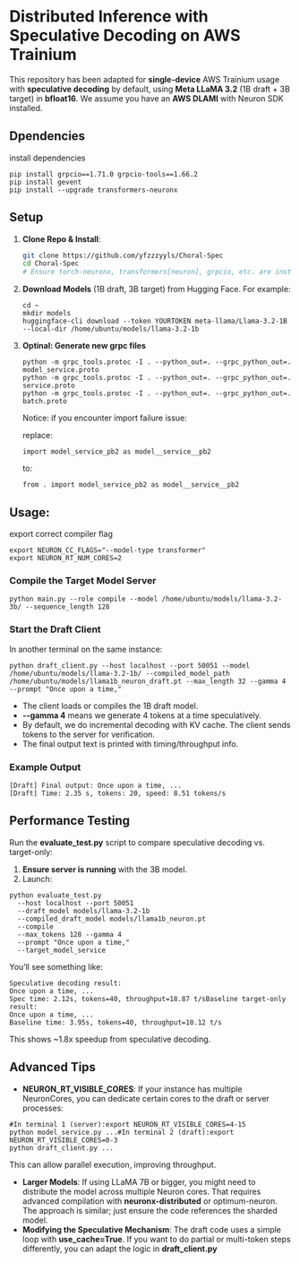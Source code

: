 # Distributed Inference with Speculative Decoding on AWS Trainium

This repository has been adapted for **single-device** AWS Trainium usage with **speculative decoding** by default, using **Meta LLaMA 3.2** (1B draft + 3B target) in **bfloat16**. We assume you have an **AWS DLAMI** with Neuron SDK installed.

## Dpendencies

install dependencies

```
pip install grpcio==1.71.0 grpcio-tools==1.66.2
pip install gevent
pip install --upgrade transformers-neuronx
```

## Setup

1. **Clone Repo & Install**:

   ```bash
   git clone https://github.com/yfzzzyyls/Choral-Spec
   cd Choral-Spec
   # Ensure torch-neuronx, transformers[neuron], grpcio, etc. are installed
   ```
2. **Download Models** (1B draft, 3B target) from Hugging Face. For example:

   ```
   cd ~
   mkdir models
   huggingface-cli download --token YOURTOKEN meta-llama/Llama-3.2-1B --local-dir /home/ubuntu/models/llama-3.2-1b
   ```
3. **Optinal: Generate new grpc files**

   ```
   python -m grpc_tools.protoc -I . --python_out=. --grpc_python_out=. model_service.proto
   python -m grpc_tools.protoc -I . --python_out=. --grpc_python_out=. service.proto
   python -m grpc_tools.protoc -I . --python_out=. --grpc_python_out=. batch.proto
   ```

   Notice: if you encounter import failure issue:

   replace:

   ```
   import model_service_pb2 as model__service__pb2
   ```

   to:

   ```
   from . import model_service_pb2 as model__service__pb2
   ```

## **Usage:**

export correct compiler flag

```
export NEURON_CC_FLAGS="--model-type transformer"
export NEURON_RT_NUM_CORES=2
```

### **Compile the Target Model Server**

```
python main.py --role compile --model /home/ubuntu/models/llama-3.2-3b/ --sequence_length 128
```

### **Start the Draft Client**

In another terminal on the same instance:

```
python draft_client.py --host localhost --port 50051 --model /home/ubuntu/models/llama-3.2-1b/ --compiled_model_path /home/ubuntu/models/llama1b_neuron_draft.pt --max_length 32 --gamma 4 --prompt "Once upon a time,"
```

* The client loads or compiles the 1B draft model.
* **--gamma 4** means we generate 4 tokens at a time speculatively.
* By default, we do incremental decoding with KV cache. The client sends tokens to the server for verification.
* The final output text is printed with timing/throughput info.

### **Example Output**

```
[Draft] Final output: Once upon a time, ...
[Draft] Time: 2.35 s, tokens: 20, speed: 8.51 tokens/s
```

## **Performance Testing**

Run the **evaluate_test.py** script to compare speculative decoding vs. target-only:

1. **Ensure server is running** with the 3B model.
2. Launch:

```
python evaluate_test.py
  --host localhost --port 50051
  --draft_model models/llama-3.2-1b
  --compiled_draft_model models/llama1b_neuron.pt
  --compile
  --max_tokens 128 --gamma 4
  --prompt "Once upon a time,"
  --target_model_service
```

You’ll see something like:

```
Speculative decoding result:
Once upon a time, ...
Spec time: 2.12s, tokens=40, throughput=18.87 t/sBaseline target-only result:
Once upon a time, ...
Baseline time: 3.95s, tokens=40, throughput=10.12 t/s
```

This shows ~1.8x speedup from speculative decoding.

## **Advanced Tips**

* **NEURON_RT_VISIBLE_CORES**: If your instance has multiple NeuronCores, you can dedicate certain cores to the draft or server processes:

```
#In terminal 1 (server):export NEURON_RT_VISIBLE_CORES=4-15
python model_service.py ...#In terminal 2 (draft):export NEURON_RT_VISIBLE_CORES=0-3
python draft_client.py ...
```

This can allow parallel execution, improving throughput.

* **Larger Models**: If using LLaMA 7B or bigger, you might need to distribute the model across multiple Neuron cores. That requires advanced compilation with **neuronx-distributed** or optimum-neuron. The approach is similar; just ensure the code references the sharded model.
* **Modifying the Speculative Mechanism**: The draft code uses a simple loop with **use_cache=True**. If you want to do partial or multi-token steps differently, you can adapt the logic in **draft_client.py**

